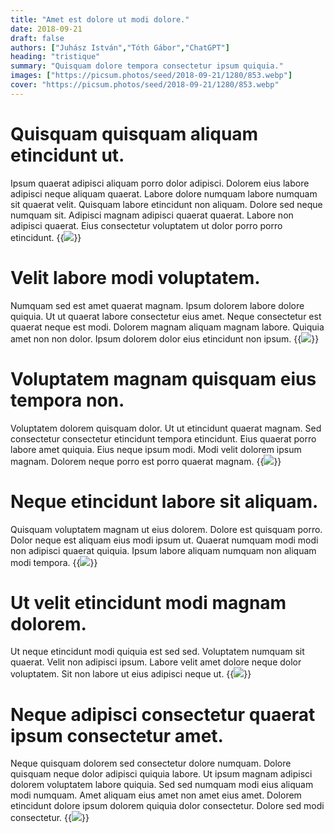 ```yaml
---
title: "Amet est dolore ut modi dolore."
date: 2018-09-21
draft: false 
authors: ["Juhász István","Tóth Gábor","ChatGPT"]
heading: "tristique"
summary: "Quisquam dolore tempora consectetur ipsum quiquia."
images: ["https://picsum.photos/seed/2018-09-21/1280/853.webp"]
cover: "https://picsum.photos/seed/2018-09-21/1280/853.webp"
---
```

# Quisquam quisquam aliquam etincidunt ut.        
Ipsum quaerat adipisci aliquam porro dolor adipisci. Dolorem eius labore adipisci neque aliquam quaerat. Labore dolore numquam labore numquam sit quaerat velit. Quisquam labore etincidunt non aliquam. Dolore sed neque numquam sit. Adipisci magnam adipisci quaerat quaerat. Labore non adipisci quaerat. Eius consectetur voluptatem ut dolor porro porro etincidunt.
{{<image src="https://picsum.photos/seed/3601/1280/853.webp">}}
# Velit labore modi voluptatem.        
Numquam sed est amet quaerat magnam. Ipsum dolorem labore dolore quiquia. Ut ut quaerat labore consectetur eius amet. Neque consectetur est quaerat neque est modi. Dolorem magnam aliquam magnam labore. Quiquia amet non non dolor. Ipsum dolorem dolor eius etincidunt non ipsum.
{{<image src="https://picsum.photos/seed/3611/1280/853.webp">}}
# Voluptatem magnam quisquam eius tempora non.        
Voluptatem dolorem quisquam dolor. Ut ut etincidunt quaerat magnam. Sed consectetur consectetur etincidunt tempora etincidunt. Eius quaerat porro labore amet quiquia. Eius neque ipsum modi. Modi velit dolorem ipsum magnam. Dolorem neque porro est porro quaerat magnam.
{{<image src="https://picsum.photos/seed/3621/1280/853.webp">}}
# Neque etincidunt labore sit aliquam.        
Quisquam voluptatem magnam ut eius dolorem. Dolore est quisquam porro. Dolor neque est aliquam eius modi ipsum ut. Quaerat numquam modi modi non adipisci quaerat quiquia. Ipsum labore aliquam numquam non aliquam modi tempora.
{{<image src="https://picsum.photos/seed/3631/1280/853.webp">}}
# Ut velit etincidunt modi magnam dolorem.        
Ut neque etincidunt modi quiquia est sed sed. Voluptatem numquam sit quaerat. Velit non adipisci ipsum. Labore velit amet dolore neque dolor voluptatem. Sit non labore ut eius adipisci neque ut.
{{<image src="https://picsum.photos/seed/3641/1280/853.webp">}}
# Neque adipisci consectetur quaerat ipsum consectetur amet.        
Neque quisquam dolorem sed consectetur dolore numquam. Dolore quisquam neque dolor adipisci quiquia labore. Ut ipsum magnam adipisci dolorem voluptatem labore quiquia. Sed sed numquam modi eius aliquam modi numquam. Amet aliquam eius amet non amet eius amet. Dolorem etincidunt dolore ipsum dolorem quiquia dolor consectetur. Dolore sed modi consectetur.
{{<image src="https://picsum.photos/seed/3651/1280/853.webp">}}

